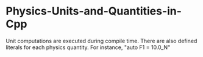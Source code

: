# Physics-Units-and-Quantities-in-Cpp
Unit computations are executed during compile time. There are also defined literals for each physics quantity. For instance, "auto F1 = 10.0_N" 
